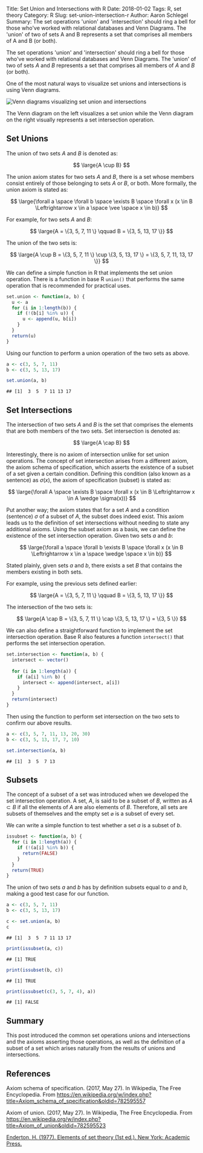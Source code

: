 Title: Set Union and Intersections with R
Date: 2018-01-02
Tags: R, set theory
Category: R
Slug: set-union-intersection-r
Author: Aaron Schlegel
Summary: The set operations 'union' and 'intersection' should ring a bell for those who've worked with relational databases and Venn Diagrams. The 'union' of two of sets A and B represents a set that comprises all members of A and B (or both).

The set operations 'union' and 'intersection' should ring a bell for those who've worked with relational databases and Venn Diagrams. The 'union' of two of sets $A$ and $B$ represents a set that comprises all members of $A$ and $B$ (or both).

One of the most natural ways to visualize set unions and intersections is using Venn diagrams.

![Venn diagrams visualizing set union and intersections](figure/venn.png)

The Venn diagram on the left visualizes a set union while the Venn diagram on the right visually represents a set intersection operation.

Set Unions
----------

The union of two sets $A$ and $B$ is denoted as:

$$ \large{A \cup B} $$

The union axiom states for two sets $A$ and $B$, there is a set whose members consist entirely of those belonging to sets $A$ or $B$, or both. More formally, the union axiom is stated as:

$$ \large{\forall a \space \forall b \space \exists B \space \forall x (x \in B \Leftrightarrow x \in a \space \vee \space x \in b)} $$

For example, for two sets $A$ and $B$:

$$ \large{A = \{3, 5, 7, 11 \} \qquad B = \{3, 5, 13, 17 \}} $$

The union of the two sets is:

$$ \large{A \cup B = \{3, 5, 7, 11 \} \cup \{3, 5, 13, 17 \} = \{3, 5, 7, 11, 13, 17 \}} $$

We can define a simple function in R that implements the set union operation. There is a function in base R `union()` that performs the same operation that is recommended for practical uses.

``` r
set.union <- function(a, b) {
  u <- a
  for (i in 1:length(b)) {
    if (!(b[i] %in% u)) {
      u <- append(u, b[i])
    }
  }
  return(u)
}
```

Using our function to perform a union operation of the two sets as above.

``` r
a <- c(3, 5, 7, 11)
b <- c(3, 5, 13, 17)

set.union(a, b)
```

    ## [1]  3  5  7 11 13 17

Set Intersections
-----------------

The intersection of two sets $A$ and $B$ is the set that comprises the elements that are both members of the two sets. Set intersection is denoted as:

$$ \large{A \cap B} $$

Interestingly, there is no axiom of intersection unlike for set union operations. The concept of set intersection arises from a different axiom, the axiom schema of specification, which asserts the existence of a subset of a set given a certain condition. Defining this condition (also known as a sentence) as $σ$($x$), the axiom of specification (subset) is stated as:

$$ \large{\forall A \space \exists B \space \forall x (x \in B \Leftrightarrow x \in A \wedge \sigma(x))} $$

Put another way; the axiom states that for a set $A$ and a condition (sentence) $σ$ of a subset of $A$, the subset does indeed exist. This axiom leads us to the definition of set intersections without needing to state any additional axioms. Using the subset axiom as a basis, we can define the existence of the set intersection operation. Given two sets $a$ and $b$:

$$ \large{\forall a \space \forall b \exists B \space \forall x (x \in B \Leftrightarrow x \in a \space \wedge \space x \in b)} $$

Stated plainly, given sets $a$ and $b$, there exists a set $B$ that contains the members existing in both sets.

For example, using the previous sets defined earlier:

$$ \large{A = \{3, 5, 7, 11 \} \qquad B = \{3, 5, 13, 17 \}} $$

The intersection of the two sets is:

$$ \large{A \cap B = \{3, 5, 7, 11 \} \cap \{3, 5, 13, 17 \} = \{3, 5 \}} $$

We can also define a straightforward function to implement the set intersection operation. Base R also features a function `intersect()` that performs the set intersection operation.

``` r
set.intersection <- function(a, b) {
  intersect <- vector()
  
  for (i in 1:length(a)) {
    if (a[i] %in% b) {
      intersect <- append(intersect, a[i])
    }
  }
  return(intersect)
}
```

Then using the function to perform set intersection on the two sets to confirm our above results.

``` r
a <- c(3, 5, 7, 11, 13, 20, 30)
b <- c(3, 5, 13, 17, 7, 10)

set.intersection(a, b)
```

    ## [1]  3  5  7 13

Subsets
-------

The concept of a subset of a set was introduced when we developed the set intersection operation. A set, $A$, is said to be a subset of $B$, written as $A$ ⊂ $B$ if all the elements of $A$ are also elements of $B$. Therefore, all sets are subsets of themselves and the empty set ⌀ is a subset of every set.

We can write a simple function to test whether a set $a$ is a subset of $b$.

``` r
issubset <- function(a, b) {
  for (i in 1:length(a)) {
    if (!(a[i] %in% b)) {
      return(FALSE)
    }
  }
  return(TRUE)
}
```

The union of two sets $a$ and $b$ has by definition subsets equal to $a$ and $b$, making a good test case for our function.

``` r
a <- c(3, 5, 7, 11)
b <- c(3, 5, 13, 17)

c <- set.union(a, b)
c
```

    ## [1]  3  5  7 11 13 17

``` r
print(issubset(a, c))
```

    ## [1] TRUE

``` r
print(issubset(b, c))
```

    ## [1] TRUE

``` r
print(issubset(c(3, 5, 7, 4), a))
```

    ## [1] FALSE

Summary
-------

This post introduced the common set operations unions and intersections and the axioms asserting those operations, as well as the definition of a subset of a set which arises naturally from the results of unions and intersections.

References
----------

Axiom schema of specification. (2017, May 27). In Wikipedia, The Free Encyclopedia. From <https://en.wikipedia.org/w/index.php?title=Axiom_schema_of_specification&oldid=782595557>

Axiom of union. (2017, May 27). In Wikipedia, The Free Encyclopedia. From <https://en.wikipedia.org/w/index.php?title=Axiom_of_union&oldid=782595523>

[Enderton, H. (1977). Elements of set theory (1st ed.). New York:
Academic Press.](https://amzn.to/2SsiA5g)

